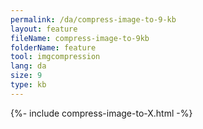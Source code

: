 ```yaml
---
permalink: /da/compress-image-to-9-kb
layout: feature
fileName: compress-image-to-9kb
folderName: feature
tool: imgcompression
lang: da
size: 9
type: kb
---
```


{%- include compress-image-to-X.html -%}
